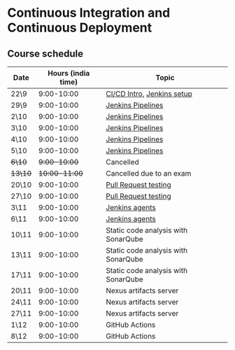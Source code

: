 # Continuous Integration and Continuous Deployment

## Course schedule

| Date      | Hours (india time) | Topic                                                                                                                |
|-----------|--------------------|----------------------------------------------------------------------------------------------------------------------| 
| 22\9      | 	9:00-10:00        | [CI/CD Intro](https://alonitac.github.io/UPES-CSDV3001/slides/cicd.html), [Jenkins setup](tutorials/jenkins_setup.md) | 
| 29\9      | 	9:00-10:00        | [Jenkins Pipelines](tutorials/jenkins_pipelines.md)                                                                  | 
| 2\10      | 	9:00-10:00        | [Jenkins Pipelines](tutorials/jenkins_pipelines.md)	                                                                 | 
| 3\10      | 	9:00-10:00        | [Jenkins Pipelines](tutorials/jenkins_pipelines.md)                                                                  | 
| 4\10      | 	9:00-10:00        | [Jenkins Pipelines](tutorials/jenkins_pipelines.md)                                                                  | 
| 5\10      | 	9:00-10:00        | [Jenkins Pipelines](tutorials/jenkins_pipelines.md)                                                                                                                      | 
| ~~6\10~~  | 	~~9:00-10:00~~    | Cancelled                                                                                                            | 
| ~~13\10~~ | 	~~10:00-11:00~~   | Cancelled due to an exam                                                                                             | 
| 20\10     | 	9:00-10:00        | [Pull Request testing](tutorials/jenkins_pr_testing.md)                                                              | 
| 27\10     | 	9:00-10:00        | [Pull Request testing](tutorials/jenkins_pr_testing.md)                                                              | 
| 3\11      | 	9:00-10:00        | [Jenkins agents](tutorials/jenkins_pr_testing.md)                                                                    | 
| 6\11      | 	9:00-10:00        | [Jenkins agents](tutorials/jenkins_pr_testing.md)                                                                                   | 
| 10\11     | 	9:00-10:00        | Static code analysis with SonarQube                                                                                  | 
| 13\11     | 	9:00-10:00        | Static code analysis with SonarQube                                                                                                                     | 
| 17\11     | 	9:00-10:00        | Static code analysis with SonarQube                                                                                               | 
| 20\11     | 	9:00-10:00        | Nexus artifacts server                                                                                                         | 
| 24\11     | 	9:00-10:00        | Nexus artifacts server                                                                                                       | 
| 27\11     | 	9:00-10:00        | Nexus artifacts server                                                                                                       | 
| 1\12      | 	9:00-10:00        | GitHub Actions                                                                                                       | 
| 8\12      | 	9:00-10:00        | GitHub Actions                                                                                                       | 